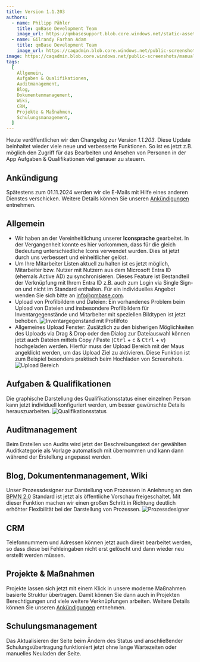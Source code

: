 ```yaml
---
title: Version 1.1.203
authors:
  - name: Philipp Pähler
    title: qmBase Development Team
    image_url: https://qmbasesupport.blob.core.windows.net/static-assets/img/persons/paehler_round.png
  - name: Gilrandy Farhan Adam
    title: qmBase Development Team
    image_url: https://caqadmin.blob.core.windows.net/public-screenshots/manual-screenshots/gilrand-profile-picture.jpg
image: https://caqadmin.blob.core.windows.net/public-screenshots/manual-screenshots/accessImage.jpeg
tags:
  [
    Allgemein,
    Aufgaben & Qualifikationen,
    Auditmanagement,
    Blog,
    Dokumentenmanagement,
    Wiki,
    CRM,
    Projekte & Maßnahmen,
    Schulungsmanagement,
  ]
---
```


Heute veröffentlichen wir den Changelog zur Version _1.1.203_. Diese Update beinhaltet wieder viele neue und verbesserte Funktionen.
So ist es jetzt z.B. möglich den Zugriff für das Bearbeiten und Ansehen von Personen in der App Aufgaben & Qualifikationen viel genauer zu steuern.

<!--truncate-->

## Ankündigung

Spätestens zum 01.11.2024 werden wir die E-Mails mit Hilfe eines anderen Dienstes verschicken. Weitere Details können Sie unseren [Ankündigungen](/docs/technical/announcements) entnehmen.

## Allgemein

- Wir haben an der Vereinheitlichung unserer **Iconsprache** gearbeitet. In der Vergangenheit konnte es hier vorkommen, dass für die gleich Bedeutung unterschiedliche Icons verwendet wurden.
  Dies ist jetzt durch uns verbessert und einheitlicher gelöst.
- Um Ihre Mitarbeiter Listen aktuell zu halten ist es jetzt möglich, Mitarbeiter bzw. Nutzer mit Nutzern aus dem Microsoft Entra ID (ehemals Active AD) zu synchronisieren.
  Dieses Feature ist Bestandteil der Verknüpfung mit Ihrem Entra ID z.B. auch zum Login via Single Sign-on und nicht im Standard enthalten. Für ein individuelles Angebot wenden Sie sich bitte an [info@qmbase.com](mailto:info@qmbase.com).
- Upload von Profilbildern und Dateien: Ein vorhandenes Problem beim Upload von Dateien und insbesondere Profilbildern für Inventargegenstände und Mitarbeiter mit speziellen Bildtypen ist jetzt behoben.
  ![Inventargegenstand mit Profilfoto](https://caqadmin.blob.core.windows.net/public-screenshots/manual-screenshots/2024-08-02-4e0ff-image.png)
- Allgemeines Upload Fenster: Zusätzlich zu den bisherigen Möglichkeiten des Uploads via Drag & Drop oder den Dialog zur Dateiauswahl können jetzt auch Dateien mittels Copy / Paste (<kbd>Ctrl</kbd> + <kbd>c</kbd> & <kbd>Ctrl</kbd> + <kbd>v</kbd>) hochgeladen werden.
  Hierfür muss der Upload Bereich mit der Maus angeklickt werden, um das Upload Ziel zu aktivieren. Diese Funktion ist zum Beispiel besonders praktisch beim Hochladen von Screenshots.
  ![Upload Bereich](https://caqadmin.blob.core.windows.net/public-screenshots/manual-screenshots/20240723_uploadFilesCopyPaste.gif)

## Aufgaben & Qualifikationen

Die graphische Darstellung des Qualifikationsstatus einer einzelnen Person kann jetzt individuell konfiguriert werden, um besser gewünschte Details herauszuarbeiten.
![Qualifikationsstatus](https://caqadmin.blob.core.windows.net/public-screenshots/manual-screenshots/2024-08-04-54511-image.png)

## Auditmanagement

Beim Erstellen von Audits wird jetzt der Beschreibungstext der gewählten Auditkategorie als Vorlage automatisch mit übernommen und kann dann während der Erstellung angepasst werden.

## Blog, Dokumentenmanagement, Wiki

Unser Prozessdesigner zur Darstellung von Prozessen in Anlehnung an den [BPMN 2.0](https://de.wikipedia.org/wiki/Business_Process_Model_and_Notation) Standard ist jetzt als öffentliche Vorschau freigeschaltet.
Mit dieser Funktion machen wir einen großen Schritt in Richtung deutlich erhöhter Flexibilität bei der Darstellung von Prozessen.
![Prozessdesigner](https://caqadmin.blob.core.windows.net/public-screenshots/manual-screenshots/2024-05-02_bpmnColor.png)

## CRM

Telefonnummern und Adressen können jetzt auch direkt bearbeitet werden, so dass diese bei Fehleingaben nicht erst gelöscht und dann wieder neu erstellt werden müssen.

## Projekte & Maßnahmen

Projekte lassen sich jetzt mit einem Klick in unsere moderne Maßnahmen basierte Struktur übertragen. Damit können Sie dann auch in Projekten Berechtigungen und viele weitere Verknüpfungen arbeiten.
Weitere Details können Sie unseren [Ankündigungen](/docs/technical/announcements) entnehmen.

## Schulungsmanagement

Das Aktualisieren der Seite beim Ändern des Status und anschließender Schulungsübertragung funktioniert jetzt ohne lange Wartezeiten oder manuelles Neuladen der Seite.
